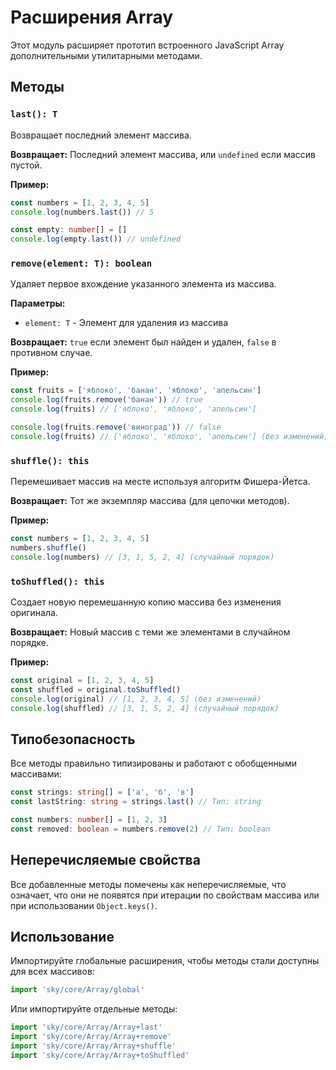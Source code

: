 # Расширения Array

Этот модуль расширяет прототип встроенного JavaScript Array дополнительными утилитарными методами.

## Методы

### `last(): T`

Возвращает последний элемент массива.

**Возвращает:** Последний элемент массива, или `undefined` если массив пустой.

**Пример:**
```typescript
const numbers = [1, 2, 3, 4, 5]
console.log(numbers.last()) // 5

const empty: number[] = []
console.log(empty.last()) // undefined
```

### `remove(element: T): boolean`

Удаляет первое вхождение указанного элемента из массива.

**Параметры:**
- `element: T` - Элемент для удаления из массива

**Возвращает:** `true` если элемент был найден и удален, `false` в противном случае.

**Пример:**
```typescript
const fruits = ['яблоко', 'банан', 'яблоко', 'апельсин']
console.log(fruits.remove('банан')) // true
console.log(fruits) // ['яблоко', 'яблоко', 'апельсин']

console.log(fruits.remove('виноград')) // false
console.log(fruits) // ['яблоко', 'яблоко', 'апельсин'] (без изменений)
```

### `shuffle(): this`

Перемешивает массив на месте используя алгоритм Фишера-Йетса.

**Возвращает:** Тот же экземпляр массива (для цепочки методов).

**Пример:**
```typescript
const numbers = [1, 2, 3, 4, 5]
numbers.shuffle()
console.log(numbers) // [3, 1, 5, 2, 4] (случайный порядок)
```

### `toShuffled(): this`

Создает новую перемешанную копию массива без изменения оригинала.

**Возвращает:** Новый массив с теми же элементами в случайном порядке.

**Пример:**
```typescript
const original = [1, 2, 3, 4, 5]
const shuffled = original.toShuffled()
console.log(original) // [1, 2, 3, 4, 5] (без изменений)
console.log(shuffled) // [3, 1, 5, 2, 4] (случайный порядок)
```

## Типобезопасность

Все методы правильно типизированы и работают с обобщенными массивами:

```typescript
const strings: string[] = ['а', 'б', 'в']
const lastString: string = strings.last() // Тип: string

const numbers: number[] = [1, 2, 3]
const removed: boolean = numbers.remove(2) // Тип: boolean
```

## Неперечисляемые свойства

Все добавленные методы помечены как неперечисляемые, что означает, что они не появятся при итерации по свойствам массива или при использовании `Object.keys()`.

## Использование

Импортируйте глобальные расширения, чтобы методы стали доступны для всех массивов:

```typescript
import 'sky/core/Array/global'
```

Или импортируйте отдельные методы:

```typescript
import 'sky/core/Array/Array+last'
import 'sky/core/Array/Array+remove'
import 'sky/core/Array/Array+shuffle'
import 'sky/core/Array/Array+toShuffled'
```